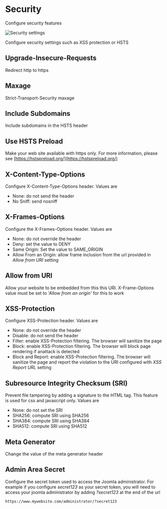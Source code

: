 # Security

Configure security features

![Security settings](../images/security-settings.PNG)

Configure security settings such as XSS protection or HSTS

## Upgrade-Insecure-Requests

Redirect http to https

## Maxage

Strict-Transport-Security maxage

## Include Subdomains

Include subdomains in the HSTS header

## Use HSTS Preload

Make your web site available with https only. For more information, please see [https://hstspreload.org/](https://hstspreload.org/)

## X-Content-Type-Options

Configure X-Content-Type-Options header. Values are

- None: do not send the header
- No Sniff: send nosniff

## X-Frames-Options

Configure the X-Frames-Options header. Values are

- None: do not override the header
- Deny: set the value to DENY
- Same Origin: Set the value to SAME_ORIGIN
- Allow From an Origin: allow frame inclusion from the url provided in _Allow from URI_ setting

## Allow from URI

Allow your website to be embedded from this this URI. X-Frame-Options value must be set to _'Allow from an origin'_ for this to work

## XSS-Protection

Configure XSS-Protection header. Values are

- None: do not override the header
- Disable: do not send the header
- Filter: enable XSS-Protection filtering. The browser will sanitize the page
- Block: enable XSS-Protection filtering. The browser will block page rendering if anattack is detected
- Block and Report: enable XSS-Protection filtering. The browser will sanitize the page and report the violation to the URI configured with _XSS Report URL_ setting

## Subresource Integrity Checksum (SRI)

Prevent file tampering by adding a signature to the HTML tag. This feature is used for css and javascript only. Values are

- None: do not set the SRI
- SHA256: compute SRI using SHA256
- SHA384: compute SRI using SHA384
- SHA512: compute SRI using SHA512

## Meta Generator

Change the value of the meta generator header

## Admin Area Secret

Configure the secret token used to access the Joomla administrator. For example if you configure _secret123_ as your secret token, you will need to access your joomla administrator by adding _?secret123_ at the end of the url

```http
https://www.mywebsite.com/administrator/?secret123
```

